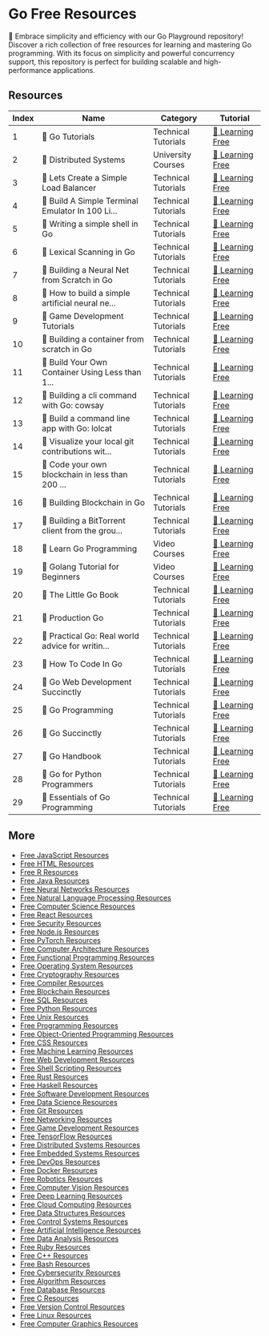 # Go Free Resources

🐹 Embrace simplicity and efficiency with our Go Playground repository! Discover a rich collection of free resources for learning and mastering Go programming. With its focus on simplicity and powerful concurrency support, this repository is perfect for building scalable and high-performance applications.

## Resources

|   Index | Name                                            | Category            | Tutorial                                                                                                          |
|---------|-------------------------------------------------|---------------------|-------------------------------------------------------------------------------------------------------------------|
|       1 | 📖 Go Tutorials                                  | Technical Tutorials | [🔗 Learning Free](https://getvm.io/tutorials/go-tutorials)                                                        |
|       2 | 📖 Distributed Systems                           | University Courses  | [🔗 Learning Free](https://getvm.io/tutorials/15-440-distributed-systems-carnegie-mellon-university)               |
|       3 | 📖 Lets Create a Simple Load Balancer            | Technical Tutorials | [🔗 Learning Free](https://getvm.io/tutorials/lets-create-a-simple-load-balancer)                                  |
|       4 | 📖 Build A Simple Terminal Emulator In 100 Li... | Technical Tutorials | [🔗 Learning Free](https://getvm.io/tutorials/build-a-simple-terminal-emulator-in-100-lines-of-golang)             |
|       5 | 📖 Writing a simple shell in Go                  | Technical Tutorials | [🔗 Learning Free](https://getvm.io/tutorials/writing-a-simple-shell-in-go)                                        |
|       6 | 📖 Lexical Scanning in Go                        | Technical Tutorials | [🔗 Learning Free](https://getvm.io/tutorials/lexical-scanning-in-go)                                              |
|       7 | 📖 Building a Neural Net from Scratch in Go      | Technical Tutorials | [🔗 Learning Free](https://getvm.io/tutorials/building-a-neural-net-from-scratch-in-go)                            |
|       8 | 📖 How to build a simple artificial neural ne... | Technical Tutorials | [🔗 Learning Free](https://getvm.io/tutorials/how-to-build-a-simple-artificial-neural-network-with-go)             |
|       9 | 📖 Game Development Tutorials                    | Technical Tutorials | [🔗 Learning Free](https://getvm.io/tutorials/games-with-go)                                                       |
|      10 | 📖 Building a container from scratch in Go       | Technical Tutorials | [🔗 Learning Free](https://getvm.io/tutorials/building-a-container-from-scratch-in-go)                             |
|      11 | 📖 Build Your Own Container Using Less than 1... | Technical Tutorials | [🔗 Learning Free](https://getvm.io/tutorials/build-your-own-container-using-less-than-100-lines-of-go)            |
|      12 | 📖 Building a cli command with Go: cowsay        | Technical Tutorials | [🔗 Learning Free](https://getvm.io/tutorials/building-a-cli-command-with-go-cowsay)                               |
|      13 | 📖 Build a command line app with Go: lolcat      | Technical Tutorials | [🔗 Learning Free](https://getvm.io/tutorials/build-a-command-line-app-with-go-lolcat)                             |
|      14 | 📖 Visualize your local git contributions wit... | Technical Tutorials | [🔗 Learning Free](https://getvm.io/tutorials/visualize-your-local-git-contributions-with-go)                      |
|      15 | 📖 Code your own blockchain in less than 200 ... | Technical Tutorials | [🔗 Learning Free](https://getvm.io/tutorials/code-your-own-blockchain-in-less-than-200-lines-of-go)               |
|      16 | 📖 Building Blockchain in Go                     | Technical Tutorials | [🔗 Learning Free](https://getvm.io/tutorials/building-blockchain-in-go)                                           |
|      17 | 📖 Building a BitTorrent client from the grou... | Technical Tutorials | [🔗 Learning Free](https://getvm.io/tutorials/building-a-bittorrent-client-from-the-ground-up-in-go)               |
|      18 | 📖 Learn Go Programming                          | Video Courses       | [🔗 Learning Free](https://getvm.io/tutorials/learn-go-programming-golang-tutorial-for-beginners)                  |
|      19 | 📖 Golang Tutorial for Beginners                 | Video Courses       | [🔗 Learning Free](https://getvm.io/tutorials/golang-tutorial-for-beginners-full-go-course)                        |
|      20 | 📖 The Little Go Book                            | Technical Tutorials | [🔗 Learning Free](https://getvm.io/tutorials/the-little-go-book)                                                  |
|      21 | 📖 Production Go                                 | Technical Tutorials | [🔗 Learning Free](https://getvm.io/tutorials/production-go)                                                       |
|      22 | 📖 Practical Go: Real world advice for writin... | Technical Tutorials | [🔗 Learning Free](https://getvm.io/tutorials/practical-go-real-world-advice-for-writing-maintainable-go-programs) |
|      23 | 📖 How To Code In Go                             | Technical Tutorials | [🔗 Learning Free](https://getvm.io/tutorials/how-to-code-in-go)                                                   |
|      24 | 📖 Go Web Development Succinctly                 | Technical Tutorials | [🔗 Learning Free](https://getvm.io/tutorials/go-web-development-succinctly)                                       |
|      25 | 📖 Go Programming                                | Technical Tutorials | [🔗 Learning Free](https://getvm.io/tutorials/go-tutorial)                                                         |
|      26 | 📖 Go Succinctly                                 | Technical Tutorials | [🔗 Learning Free](https://getvm.io/tutorials/go-succinctly)                                                       |
|      27 | 📖 Go Handbook                                   | Technical Tutorials | [🔗 Learning Free](https://getvm.io/tutorials/go-handbook)                                                         |
|      28 | 📖 Go for Python Programmers                     | Technical Tutorials | [🔗 Learning Free](https://getvm.io/tutorials/go-for-python-programmers)                                           |
|      29 | 📖 Essentials of Go Programming                  | Technical Tutorials | [🔗 Learning Free](https://getvm.io/tutorials/essentials-of-go-programming)                                        |

## More

- [Free JavaScript Resources](https://github.com/getvmio/free-javascript-resources)
- [Free HTML Resources](https://github.com/getvmio/free-html-resources)
- [Free R Resources](https://github.com/getvmio/free-r-resources)
- [Free Java Resources](https://github.com/getvmio/free-java-resources)
- [Free Neural Networks Resources](https://github.com/getvmio/free-neural-networks-resources)
- [Free Natural Language Processing Resources](https://github.com/getvmio/free-natural-language-processing-resources)
- [Free Computer Science Resources](https://github.com/getvmio/free-computer-science-resources)
- [Free React Resources](https://github.com/getvmio/free-react-resources)
- [Free Security Resources](https://github.com/getvmio/free-security-resources)
- [Free Node.js Resources](https://github.com/getvmio/free-node-js-resources)
- [Free PyTorch Resources](https://github.com/getvmio/free-pytorch-resources)
- [Free Computer Architecture Resources](https://github.com/getvmio/free-computer-architecture-resources)
- [Free Functional Programming Resources](https://github.com/getvmio/free-functional-programming-resources)
- [Free Operating System Resources](https://github.com/getvmio/free-operating-system-resources)
- [Free Cryptography Resources](https://github.com/getvmio/free-cryptography-resources)
- [Free Compiler Resources](https://github.com/getvmio/free-compiler-resources)
- [Free Blockchain Resources](https://github.com/getvmio/free-blockchain-resources)
- [Free SQL Resources](https://github.com/getvmio/free-sql-resources)
- [Free Python Resources](https://github.com/getvmio/free-python-resources)
- [Free Unix Resources](https://github.com/getvmio/free-unix-resources)
- [Free Programming Resources](https://github.com/getvmio/free-programming-resources)
- [Free Object-Oriented Programming Resources](https://github.com/getvmio/free-object-oriented-programming-resources)
- [Free CSS Resources](https://github.com/getvmio/free-css-resources)
- [Free Machine Learning Resources](https://github.com/getvmio/free-machine-learning-resources)
- [Free Web Development Resources](https://github.com/getvmio/free-web-development-resources)
- [Free Shell Scripting Resources](https://github.com/getvmio/free-shell-scripting-resources)
- [Free Rust Resources](https://github.com/getvmio/free-rust-resources)
- [Free Haskell Resources](https://github.com/getvmio/free-haskell-resources)
- [Free Software Development Resources](https://github.com/getvmio/free-software-development-resources)
- [Free Data Science Resources](https://github.com/getvmio/free-data-science-resources)
- [Free Git Resources](https://github.com/getvmio/free-git-resources)
- [Free Networking Resources](https://github.com/getvmio/free-networking-resources)
- [Free Game Development Resources](https://github.com/getvmio/free-game-development-resources)
- [Free TensorFlow Resources](https://github.com/getvmio/free-tensorflow-resources)
- [Free Distributed Systems Resources](https://github.com/getvmio/free-distributed-systems-resources)
- [Free Embedded Systems Resources](https://github.com/getvmio/free-embedded-systems-resources)
- [Free DevOps Resources](https://github.com/getvmio/free-devops-resources)
- [Free Docker Resources](https://github.com/getvmio/free-docker-resources)
- [Free Robotics Resources](https://github.com/getvmio/free-robotics-resources)
- [Free Computer Vision Resources](https://github.com/getvmio/free-computer-vision-resources)
- [Free Deep Learning Resources](https://github.com/getvmio/free-deep-learning-resources)
- [Free Cloud Computing Resources](https://github.com/getvmio/free-cloud-computing-resources)
- [Free Data Structures Resources](https://github.com/getvmio/free-data-structures-resources)
- [Free Control Systems Resources](https://github.com/getvmio/free-control-systems-resources)
- [Free Artificial Intelligence Resources](https://github.com/getvmio/free-artificial-intelligence-resources)
- [Free Data Analysis Resources](https://github.com/getvmio/free-data-analysis-resources)
- [Free Ruby Resources](https://github.com/getvmio/free-ruby-resources)
- [Free C++ Resources](https://github.com/getvmio/free-cpp-resources)
- [Free Bash Resources](https://github.com/getvmio/free-bash-resources)
- [Free Cybersecurity Resources](https://github.com/getvmio/free-cybersecurity-resources)
- [Free Algorithm Resources](https://github.com/getvmio/free-algorithm-resources)
- [Free Database Resources](https://github.com/getvmio/free-database-resources)
- [Free C Resources](https://github.com/getvmio/free-c-resources)
- [Free Version Control Resources](https://github.com/getvmio/free-version-control-resources)
- [Free Linux Resources](https://github.com/getvmio/free-linux-resources)
- [Free Computer Graphics Resources](https://github.com/getvmio/free-computer-graphics-resources)

